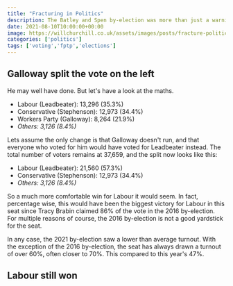 ```yaml
---
title: "Fracturing in Politics"
description: The Batley and Spen by-election was more than just a warning shot to Labour. Why aren't they taking it more seriously?
date: 2021-08-10T10:00:00+00:00
image: https://willchurchill.co.uk/assets/images/posts/fracture-politics.jpg
categories: ['politics']
tags: ['voting','fptp','elections']
---
```


## Galloway split the vote on the left

He may well have done. But let's have a look at the maths.

- Labour (Leadbeater): 13,296 (35.3%)
- Conservative (Stephenson): 12,973 (34.4%)
- Workers Party (Galloway): 8,264 (21.9%)
- *Others: 3,126 (8.4%)*

Lets assume the only change is that Galloway doesn't run, and that everyone who voted for him would have voted for Leadbeater instead. The total number of voters remains at 37,659, and the split now looks like this:

- Labour (Leadbeater): 21,560 (57.3%)
- Conservative (Stephenson): 12,973 (34.4%)
- *Others: 3,126 (8.4%)*

So a much more comfortable win for Labour it would seem. In fact, percentage wise, this would have been the biggest victory for Labour in this seat since Tracy Brabin claimed 86% of the vote in the 2016 by-election. For multiple reasons of course, the 2016 by-election is not a good yardstick for the seat. 

In any case, the 2021 by-election saw a lower than average turnout. With the exception of the 2016 by-election, the seat has always drawn a turnout of over 60%, often closer to 70%. This compared to this year's 47%.

## Labour still won
